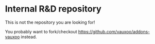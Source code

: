 Internal R&D repository
=======================
 
This is not the repository you are looking for!
 
You probably want to fork/checkout https://github.com/vauxoo/addons-vauxoo instead.
